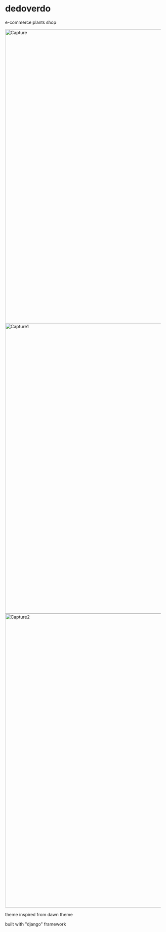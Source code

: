 # dedoverdo
e-commerce plants shop

<img width="950" alt="Capture" src="https://github.com/Sekiro19/dedoverdo/assets/126336555/77834da4-c052-476b-a189-a2e1029a7b56">
<img width="939" alt="Capture1" src="https://github.com/Sekiro19/dedoverdo/assets/126336555/70d34814-884d-4969-ae40-e66d7b12ba3d">
<img width="950" alt="Capture2" src="https://github.com/Sekiro19/dedoverdo/assets/126336555/821babc1-439c-479a-928c-e5cd8a989918">

theme inspired from dawn theme

built with "django" framework
